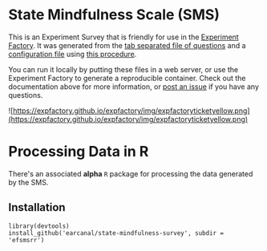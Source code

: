 # State Mindfulness Scale (SMS)

This is an Experiment Survey that is friendly for use in the [Experiment Factory](https://expfactory.github.io/expfactory). It was generated from the [tab separated file of questions](survey.tsv) and a [configuration file](config.json) using [this procedure](https://expfactory.github.io/expfactory/contribute#contribute-a-survey). 

You can run it locally by putting these files in a web server, or use the Experiment Factory to generate a reproducible container. Check out the documentation above for more information, or [post an issue](https://www.github.com/expfactory/expfactory/issues) if you have any questions.

![https://expfactory.github.io/expfactory/img/expfactoryticketyellow.png](https://expfactory.github.io/expfactory/img/expfactoryticketyellow.png)

# Processing Data in R

There's an associated **alpha** `R` package for processing the data generated by the SMS.

## Installation

```
library(devtools)
install_github('earcanal/state-mindfulness-survey', subdir = 'efsmsrr')
```